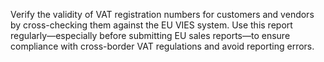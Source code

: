 Verify the validity of VAT registration numbers for customers and vendors by cross-checking them against the EU VIES system. Use this report regularly—especially before submitting EU sales reports—to ensure compliance with cross-border VAT regulations and avoid reporting errors.